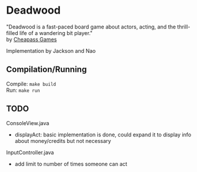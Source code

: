 # Deadwood
"Deadwood is a fast-paced board game about actors, acting, and the thrill-filled life of a wandering bit player."  
by [Cheapass Games](https://crabfragmentlabs.com/cheapass-games)  

Implementation by Jackson and Nao

## Compilation/Running

Compile: `make build`  
Run: `make run`  


## TODO

ConsoleView.java  
- displayAct: basic implementation is done, could expand it to display info
  about money/credits but not necessary  

InputController.java  
- add limit to number of times someone can act  
